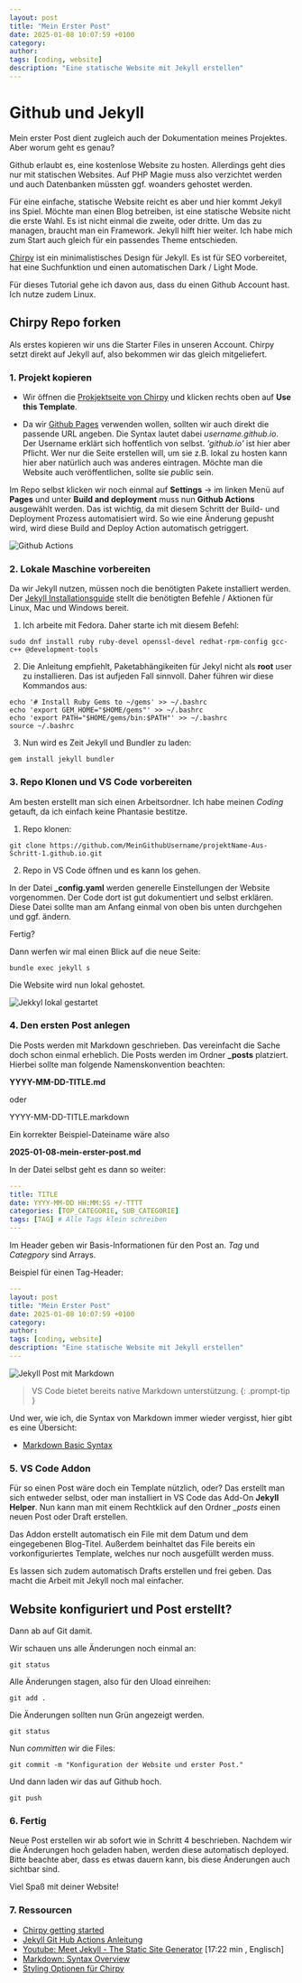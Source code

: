 ```yaml
---
layout: post
title: "Mein Erster Post"
date: 2025-01-08 10:07:59 +0100
category: 
author: 
tags: [coding, website]
description: "Eine statische Website mit Jekyll erstellen"
---
```


# Github und Jekyll 

Mein erster Post dient zugleich auch der Dokumentation meines Projektes. Aber worum geht es genau?

Github erlaubt es, eine kostenlose Website zu hosten. Allerdings geht dies nur mit statischen Websites. Auf PHP Magie muss also verzichtet werden und auch Datenbanken müssten ggf. woanders gehostet werden. 

Für eine einfache, statische Website reicht es aber und hier kommt Jekyll ins Spiel. Möchte man einen Blog betreiben, ist eine statische Website nicht die erste Wahl. Es ist nicht einmal die zweite, oder dritte. Um das zu managen, braucht man ein Framework. Jekyll hilft hier weiter. Ich habe mich zum Start auch gleich für ein passendes Theme entschieden. 

[Chirpy](https://chirpy.cotes.page/posts/getting-started/) ist ein minimalistisches Design für Jekyll. Es ist für SEO vorbereitet, hat eine Suchfunktion und einen automatischen Dark / Light Mode. 

Für dieses Tutorial gehe ich davon aus, dass du einen Github Account hast. Ich nutze zudem Linux.

## Chirpy Repo forken

Als erstes kopieren wir uns die Starter Files in unseren Account. Chirpy setzt direkt auf Jekyll auf, also bekommen wir das gleich mitgeliefert. 

### 1. Projekt kopieren

* Wir öffnen die [Prokjektseite von Chirpy](https://github.com/cotes2020/chirpy-starter) und klicken rechts oben auf **Use this Template**. 

* Da wir [Github Pages](https://pages.github.com/) verwenden wollen, sollten wir auch direkt die passende URL angeben. Die Syntax lautet dabei *username.github.io*. Der Username erklärt sich hoffentlich von selbst. *'github.io'* ist hier aber Pflicht. Wer nur die Seite erstellen will, um sie z.B. lokal zu hosten kann hier aber natürlich auch was anderes eintragen. Möchte man die Website auch veröffentlichen, sollte sie *public* sein.

Im Repo selbst klicken wir noch einmal auf **Settings** -> im linken Menü auf **Pages** und unter **Build and deployment** muss nun **Github Actions** ausgewählt werden. Das ist wichtig, da mit diesem Schritt der Build- und Deployment Prozess automatisiert wird. So wie eine Änderung gepusht wird, wird diese Build and Deploy Action automatisch getriggert.

![Github Actions](/assets/img/screenshots/github-actions.png)

### 2. Lokale Maschine vorbereiten

Da wir Jekyll nutzen, müssen noch die benötigten Pakete installiert werden. 
Der [Jekyll Installationsguide](https://jekyllrb.com/docs/installation/) stellt die benötigten Befehle / Aktionen für Linux, Mac und Windows bereit.

1. Ich arbeite mit Fedora. Daher starte ich mit diesem Befehl:
```console
sudo dnf install ruby ruby-devel openssl-devel redhat-rpm-config gcc-c++ @development-tools
```
2. Die Anleitung empfiehlt, Paketabhängikeiten für Jekyl nicht als **root** user zu installieren. Das ist aufjeden Fall sinnvoll. Daher führen wir diese Kommandos aus:

```console
echo '# Install Ruby Gems to ~/gems' >> ~/.bashrc
echo 'export GEM_HOME="$HOME/gems"' >> ~/.bashrc
echo 'export PATH="$HOME/gems/bin:$PATH"' >> ~/.bashrc
source ~/.bashrc
```

3. Nun wird es Zeit Jekyll und Bundler zu laden:

```console
gem install jekyll bundler
```

### 3. Repo Klonen und VS Code vorbereiten

Am besten erstellt man sich einen Arbeitsordner. Ich habe meinen *Coding* getauft, da ich einfach keine Phantasie bestitze. 

1. Repo klonen:

```console
git clone https://github.com/MeinGithubUsername/projektName-Aus-Schritt-1.github.io.git
```

2. Repo in VS Code öffnen und es kann los gehen.

In der Datei **_config.yaml** werden generelle Einstellungen der Website vorgenommen. Der Code dort ist gut dokumentiert und selbst erklären. Diese Datei sollte man am Anfang einmal von oben bis unten durchgehen und ggf. ändern. 

Fertig?

Dann werfen wir mal einen Blick auf die neue Seite:

```console
bundle exec jekyll s
```

Die Website wird nun lokal gehostet.

![Jekkyl lokal gestartet](/assets/img/screenshots/jekyll-erster-start.png)

### 4. Den ersten Post anlegen

Die Posts werden mit Markdown geschrieben. Das vereinfacht die Sache doch schon einmal erheblich. Die Posts werden im Ordner **_posts** platziert. Hierbei sollte man folgende Namenskonvention beachten:

**YYYY-MM-DD-TITLE.md**

oder

YYYY-MM-DD-TITLE.markdown

Ein korrekter Beispiel-Dateiname wäre also

**2025-01-08-mein-erster-post.md**

In der Datei selbst geht es dann so weiter:

```yaml
---
title: TITLE
date: YYYY-MM-DD HH:MM:SS +/-TTTT
categories: [TOP_CATEGORIE, SUB_CATEGORIE]
tags: [TAG] # Alle Tags klein schreiben
---
```
Im Header geben wir Basis-Informationen für den Post an. *Tag* und *Categpory* sind Arrays.

Beispiel für einen Tag-Header:

```yaml
---
layout: post
title: "Mein Erster Post"
date: 2025-01-08 10:07:59 +0100
category: 
author: 
tags: [coding, website]
description: "Eine statische Website mit Jekyll erstellen"
---
```

![Jekyll Post mit Markdown](/assets/img/screenshots/jekyll-post-mit-markdown.png)

> VS Code bietet bereits native Markdown unterstützung.
{: .prompt-tip }

Und wer, wie ich, die Syntax von Markdown immer wieder vergisst, hier gibt es eine Übersicht:

* [Markdown Basic Syntax](https://www.markdownguide.org/basic-syntax/)

### 5. VS Code Addon

Für so einen Post wäre doch ein Template nützlich, oder? Das erstellt man sich entweder selbst, oder man installiert in VS Code das Add-On **Jekyll Helper**. Nun kann man mit einem Rechtklick auf den Ordner *_posts* einen neuen Post oder Draft erstellen. 

Das Addon erstellt automatisch ein File mit dem Datum und dem eingegebenen Blog-Titel. Außerdem beinhaltet das File bereits ein vorkonfiguriertes Template, welches nur noch ausgefüllt werden muss. 

Es lassen sich zudem automatisch Drafts erstellen und frei geben. Das macht die Arbeit mit Jekyll noch mal einfacher.

## Website konfiguriert und Post erstellt?

Dann ab auf Git damit. 

Wir schauen uns alle Änderungen noch einmal an:

```console
git status
```
Alle Änderungen stagen, also für den Uload einreihen:

```console
git add .
```
Die Änderungen sollten nun Grün angezeigt werden.

```console
git status
```
Nun *committen* wir die Files:

```console
git commit -m "Konfiguration der Website und erster Post."
```

Und dann laden wir das auf Github hoch.

```console
git push
```

### 6. Fertig

Neue Post erstellen wir ab sofort wie in Schritt 4 beschrieben. Nachdem wir die Änderungen hoch geladen haben, werden diese automatisch deployed. Bitte beachte aber, dass es etwas dauern kann, bis diese Änderungen auch sichtbar sind.

Viel Spaß mit deiner Website! 

### 7. Ressourcen

* [Chirpy getting started](https://chirpy.cotes.page/posts/getting-started/)
* [Jekyll Git Hub Actions Anleitung](https://jekyllrb.com/docs/continuous-integration/github-actions/)
* [Youtube: Meet Jekyll - The Static Site Generator](https://www.youtube.com/watch?v=F8iOU1ci19Q&t=203s) [17:22 min , Englisch]
* [Markdown: Syntax Overview](https://www.markdownguide.org/basic-syntax/)
* [Styling Optionen für Chirpy](https://chirpy.cotes.page/posts/write-a-new-post/)





